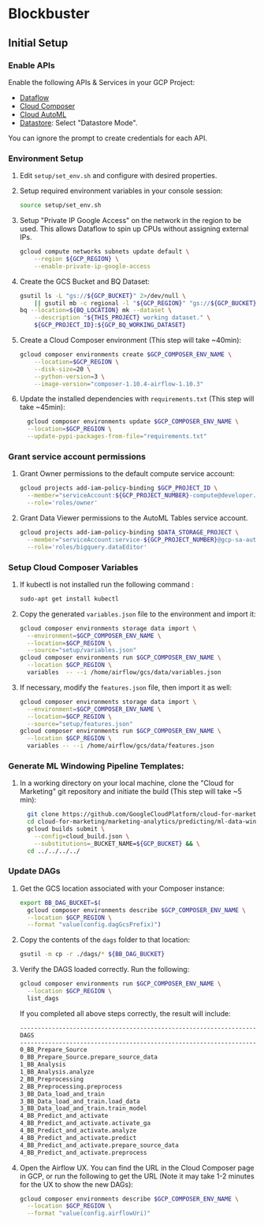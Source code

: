# Blockbuster

## Initial Setup

### Enable APIs

Enable the following APIs & Services in your GCP Project:

-   [Dataflow](https://console.developers.google.com/apis/api/dataflow.googleapis.com/overview)
-   [Cloud Composer](https://console.developers.google.com/apis/api/composer.googleapis.com/overview)
-   [Cloud AutoML](https://console.developers.google.com/apis/api/automl.googleapis.com/overview)
-   [Datastore](https://console.cloud.google.com/datastore/welcome): Select
    "Datastore Mode".

You can ignore the prompt to create credentials for each API.

### Environment Setup

1.  Edit `setup/set_env.sh` and configure with desired properties.

1.  Setup required environment variables in your console session:

    ```bash
    source setup/set_env.sh
    ```

1.  Setup "Private IP Google Access" on the network in the region to be used.
    This allows Dataflow to spin up CPUs without assigning external IPs.

    ```bash
    gcloud compute networks subnets update default \
        --region ${GCP_REGION} \
        --enable-private-ip-google-access
    ```

1.  Create the GCS Bucket and BQ Dataset:

    ```bash
    gsutil ls -L "gs://${GCP_BUCKET}" 2>/dev/null \
        || gsutil mb -c regional -l "${GCP_REGION}" "gs://${GCP_BUCKET}"
    bq --location=${BQ_LOCATION} mk --dataset \
        --description "${THIS_PROJECT} working dataset." \
        ${GCP_PROJECT_ID}:${GCP_BQ_WORKING_DATASET}
    ```

1.  Create a Cloud Composer environment (This step will take ~40min):

    ```bash
    gcloud composer environments create $GCP_COMPOSER_ENV_NAME \
        --location=$GCP_REGION \
        --disk-size=20 \
        --python-version=3 \
        --image-version="composer-1.10.4-airflow-1.10.3"
    ```

1.  Update the installed dependencies with `requirements.txt` (This step will
    take ~45min):

    ```bash
      gcloud composer environments update $GCP_COMPOSER_ENV_NAME \
      --location=$GCP_REGION \
      --update-pypi-packages-from-file="requirements.txt"
    ```

### Grant service account permissions

1.  Grant Owner permissions to the default compute service account:

    ```bash
    gcloud projects add-iam-policy-binding $GCP_PROJECT_ID \
      --member="serviceAccount:${GCP_PROJECT_NUMBER}-compute@developer.gserviceaccount.com" \
      --role='roles/owner'
    ```

1.  Grant Data Viewer permissions to the AutoML Tables service account.

    ```bash
    gcloud projects add-iam-policy-binding $DATA_STORAGE_PROJECT \
      --member="serviceAccount:service-${GCP_PROJECT_NUMBER}@gcp-sa-automl.iam.gserviceaccount.com" \
      --role='roles/bigquery.dataEditor'
    ```

### Setup Cloud Composer Variables

1.  If kubectl is not installed run the following command :

    ```bash
    sudo-apt get install kubectl
    ```

2.  Copy the generated `variables.json` file to the environment and import it:

    ```bash
    gcloud composer environments storage data import \
      --environment=$GCP_COMPOSER_ENV_NAME \
      --location=$GCP_REGION \
      --source="setup/variables.json"
    gcloud composer environments run $GCP_COMPOSER_ENV_NAME \
      --location $GCP_REGION \
      variables  -- --i /home/airflow/gcs/data/variables.json
    ```

3.  If necessary, modify the `features.json` file, then import it as well:

    ```bash
    gcloud composer environments storage data import \
      --environment=$GCP_COMPOSER_ENV_NAME \
      --location=$GCP_REGION \
      --source="setup/features.json"
    gcloud composer environments run $GCP_COMPOSER_ENV_NAME \
      --location $GCP_REGION \
      variables -- --i /home/airflow/gcs/data/features.json
    ```

### Generate ML Windowing Pipeline Templates:

1.  In a working directory on your local machine, clone the "Cloud for
    Marketing" git repository and initiate the build (This step will take ~5
    min):

    ```bash
      git clone https://github.com/GoogleCloudPlatform/cloud-for-marketing.git
      cd cloud-for-marketing/marketing-analytics/predicting/ml-data-windowing-pipeline/ && \
      gcloud builds submit \
        --config=cloud_build.json \
        --substitutions=_BUCKET_NAME=${GCP_BUCKET} && \
      cd ../../../../
    ```

### Update DAGs

1.  Get the GCS location associated with your Composer instance:

    ```bash
    export BB_DAG_BUCKET=$(
      gcloud composer environments describe $GCP_COMPOSER_ENV_NAME \
      --location $GCP_REGION \
      --format "value(config.dagGcsPrefix)")
    ```

1.  Copy the contents of the `dags` folder to that location:

    ```bash
    gsutil -m cp -r ./dags/* ${BB_DAG_BUCKET}
    ```

1.  Verify the DAGS loaded correctly. Run the following:

    ```bash
    gcloud composer environments run $GCP_COMPOSER_ENV_NAME \
      --location $GCP_REGION \
      list_dags
    ```

    If you completed all above steps correctly, the result will include:

    ```bash
    -------------------------------------------------------------------
    DAGS
    -------------------------------------------------------------------
    0_BB_Prepare_Source
    0_BB_Prepare_Source.prepare_source_data
    1_BB_Analysis
    1_BB_Analysis.analyze
    2_BB_Preprocessing
    2_BB_Preprocessing.preprocess
    3_BB_Data_load_and_train
    3_BB_Data_load_and_train.load_data
    3_BB_Data_load_and_train.train_model
    4_BB_Predict_and_activate
    4_BB_Predict_and_activate.activate_ga
    4_BB_Predict_and_activate.analyze
    4_BB_Predict_and_activate.predict
    4_BB_Predict_and_activate.prepare_source_data
    4_BB_Predict_and_activate.preprocess
    ```

1.  Open the Airflow UX. You can find the URL in the Cloud Composer page in GCP,
    or run the following to get the URL (Note it may take 1-2 minutes for the UX
    to show the new DAGs):

    ```bash
    gcloud composer environments describe $GCP_COMPOSER_ENV_NAME \
      --location $GCP_REGION \
      --format "value(config.airflowUri)"
    ```
